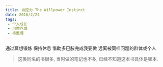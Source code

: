 ```yaml
---
title: 自控力 The Willpower Instinct 
date: 2016/2/24
tags:
 - 个人成长 
 - 习惯养成
 - 待整理
---
```


通过冥想锻炼 
保持休息
借助多巴胺完成我要做
远离被同样问题的群体或个人

> 这类同名的书很多, 当时做的笔记也不多, 已经不知道这本书具体是哪本.
